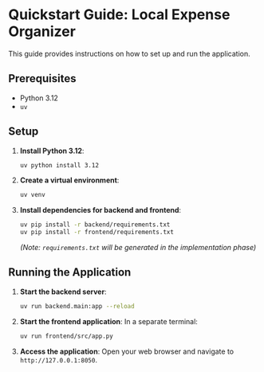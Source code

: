 # Quickstart Guide: Local Expense Organizer

This guide provides instructions on how to set up and run the application.

## Prerequisites

- Python 3.12
- `uv`

## Setup

1.  **Install Python 3.12**:
    ```bash
    uv python install 3.12
    ```

2.  **Create a virtual environment**:
    ```bash
    uv venv
    ```

3.  **Install dependencies for backend and frontend**:
    ```bash
    uv pip install -r backend/requirements.txt
    uv pip install -r frontend/requirements.txt
    ```
    *(Note: `requirements.txt` will be generated in the implementation phase)*

## Running the Application

1.  **Start the backend server**:
    ```bash
    uv run backend.main:app --reload
    ```

2.  **Start the frontend application**:
    In a separate terminal:
    ```bash
    uv run frontend/src/app.py
    ```

3.  **Access the application**:
    Open your web browser and navigate to `http://127.0.0.1:8050`.